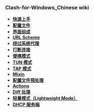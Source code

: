 ### Clash-for-Windows_Chinese wiki

* **[快速上手](https://github.com/Z-Siqi/Clash-for-Windows_Chinese/wiki/%E5%BF%AB%E9%80%9F%E4%B8%8A%E6%89%8B)**
* **[配置文件](https://github.com/Z-Siqi/Clash-for-Windows_Chinese/wiki/%E9%85%8D%E7%BD%AE%E6%96%87%E4%BB%B6)**
* **[界面组成](https://github.com/Z-Siqi/Clash-for-Windows_Chinese/wiki/%E7%95%8C%E9%9D%A2%E7%BB%84%E6%88%90)**
* **[URL Scheme](https://github.com/Z-Siqi/Clash-for-Windows_Chinese/wiki/URL-Scheme)**
* **[绕过系统代理](https://github.com/Z-Siqi/Clash-for-Windows_Chinese/wiki/%E7%BB%95%E8%BF%87%E7%B3%BB%E7%BB%9F%E4%BB%A3%E7%90%86)**
* **[打断连接](https://github.com/Z-Siqi/Clash-for-Windows_Chinese/wiki/%E6%89%93%E6%96%AD%E8%BF%9E%E6%8E%A5)**
* **[便携模式](https://github.com/Z-Siqi/Clash-for-Windows_Chinese/wiki/%E4%BE%BF%E6%90%BA%E6%A8%A1%E5%BC%8F)**
* **[TUN 模式](https://github.com/Z-Siqi/Clash-for-Windows_Chinese/wiki/TUN-%E6%A8%A1%E5%BC%8F)**
* **[TAP 模式](https://github.com/Z-Siqi/Clash-for-Windows_Chinese/wiki/TAP-%E6%A8%A1%E5%BC%8F)**
* **[Mixin](https://github.com/Z-Siqi/Clash-for-Windows_Chinese/wiki/Mixin)**
* **[配置文件预处理](https://github.com/Z-Siqi/Clash-for-Windows_Chinese/wiki/%E9%85%8D%E7%BD%AE%E6%96%87%E4%BB%B6%E9%A2%84%E5%A4%84%E7%90%86)**
* **[Actions](https://github.com/Z-Siqi/Clash-for-Windows_Chinese/wiki/Actions)**
* **[Diff 处理](https://github.com/Z-Siqi/Clash-for-Windows_Chinese/wiki/Diff-%E5%A4%84%E7%90%86)**
* **[轻量模式（Lightweight Mode）](https://github.com/Z-Siqi/Clash-for-Windows_Chinese/wiki/%E8%BD%BB%E9%87%8F%E6%A8%A1%E5%BC%8F)**
* **[DHCP 服务端](https://github.com/Z-Siqi/Clash-for-Windows_Chinese/wiki/DHCP-%E6%9C%8D%E5%8A%A1%E7%AB%AF)**